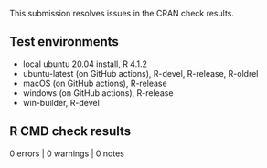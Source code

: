 This submission resolves issues in the CRAN check results.

## Test environments
* local ubuntu 20.04 install, R 4.1.2
* ubuntu-latest (on GitHub actions), R-devel, R-release, R-oldrel
* macOS (on GitHub actions), R-release
* windows (on GitHub actions), R-release
* win-builder, R-devel

## R CMD check results

0 errors | 0 warnings | 0 notes
